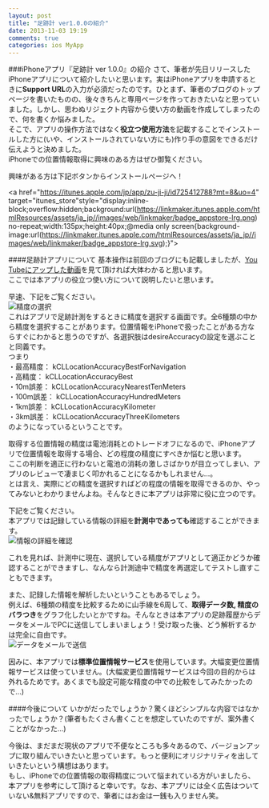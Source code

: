 ```yaml
---
layout: post
title: "足跡計 ver1.0.0の紹介"
date: 2013-11-03 19:19
comments: true
categories: ios MyApp
---
```


###iPhoneアプリ『足跡計 ver 1.0.0』の紹介
さて、筆者が先日リリースしたiPhoneアプリについて紹介したいと思います。実はiPhoneアプリを申請するときに**Support URL**の入力が必須だったのです。ひとまず、筆者のブログのトップページを書いたものの、後々きちんと専用ページを作っておきたいなと思っていました。しかし、思わぬリジェクト内容から使い方の動画を作成してしまったので、何を書くか悩みました。  
そこで、アプリの操作方法ではなく**役立つ使用方法**を記載することでインストールした方に(いや、インストールされていない方にも)作り手の意図をできるだけ伝えようと決めました。  
iPhoneでの位置情報取得に興味のある方はぜひ御覧ください。  

興味がある方は下記ボタンからインストールページヘ！

<a href="https://itunes.apple.com/jp/app/zu-ji-ji/id725412788?mt=8&uo=4" target="itunes_store"style="display:inline-block;overflow:hidden;background:url(https://linkmaker.itunes.apple.com/htmlResources/assets/ja_jp//images/web/linkmaker/badge_appstore-lrg.png) no-repeat;width:135px;height:40px;@media only screen{background-image:url(https://linkmaker.itunes.apple.com/htmlResources/assets/ja_jp//images/web/linkmaker/badge_appstore-lrg.svg);}"></a>
<!--more-->

####足跡計アプリについて
基本操作は前回のブログにも記載しましたが、[You Tubeにアップした動画](http://www.youtube.com/watch?v=r2nHW-imRv4)を見て頂ければ大体わかると思います。  
ここでは本アプリの役立つ使い方について説明したいと思います。  

早速、下記をご覧ください。  
![精度の選択](/images/footStepMeter1.png)  
これはアプリで足跡計測をするときに精度を選択する画面です。全6種類の中から精度を選択することがあります。位置情報をiPhoneで扱ったことがある方ならすぐにわかると思うのですが、各選択肢はdesireAccuracyの設定を選ぶことと同義です。  
つまり  
・最高精度： kCLLocationAccuracyBestForNavigation  
・高精度： kCLLocationAccuracyBest  
・10m誤差： kCLLocationAccuracyNearestTenMeters  
・100m誤差： kCLLocationAccuracyHundredMeters  
・1km誤差： kCLLocationAccuracyKilometer  
・3km誤差： kCLLocationAccuracyThreeKilometers  
のようになっているということです。  

取得する位置情報の精度は電池消耗とのトレードオフになるので、iPhoneアプリで位置情報を取得する場合、どの程度の精度にすべきか悩むと思います。  
ここの判断を適正に行わないと電池の消耗の激しさばかりが目立ってしまい、アプリのレビューで凄まじく叩かれることになるかもしれません...。  
とは言え、実際にどの精度を選択すればどの程度の情報を取得できるのか、やってみないとわかりませんよね。そんなときに本アプリは非常に役に立つのです。  

下記をご覧ください。  
本アプリでは記録している情報の詳細を**計測中であっても**確認することができます。  
![情報の詳細を確認](/images/footStepMeter2.png)  

これを見れば、計測中に現在、選択している精度がアプリとして適正かどうか確認することができますし、なんなら計測途中で精度を再選定してテストし直すこともできます。  

また、記録した情報を解析したいということもあるでしょう。  
例えば、6種類の精度を比較するために山手線を6周して、**取得データ数, 精度のバラつき**をグラフ化したいとかですね。そんなときは本アプリの足跡履歴からデータをメールでPCに送信してしまいましょう！受け取った後、どう解析するかは完全に自由です。  
![データをメールで送信](/images/footStepMeter3.png)  

因みに、本アプリでは**標準位置情報サービス**を使用しています。大幅変更位置情報サービスは使っていません。(大幅変更位置情報サービスは今回の目的からは外れるためです。あくまでも設定可能な精度の中での比較をしてみたかったので...)  

####今後について
いかがだったでしょうか？驚くほどシンプルな内容ではなかったでしょうか？(筆者もたくさん書くことを想定していたのですが、案外書くことがなかった...)  

今後は、まだまだ現状のアプリで不便なところも多々あるので、バージョンアップに取り組んでいきたいと思っています。もっと便利にオリジナリティを出していきたいという構想はあります。  
もし、iPhoneでの位置情報の取得精度について悩まれている方がいましたら、本アプリを参考にして頂けると幸いです。なお、本アプリには全く広告はついていない&無料アプリですので、筆者にはお金は一銭も入りません笑。  

